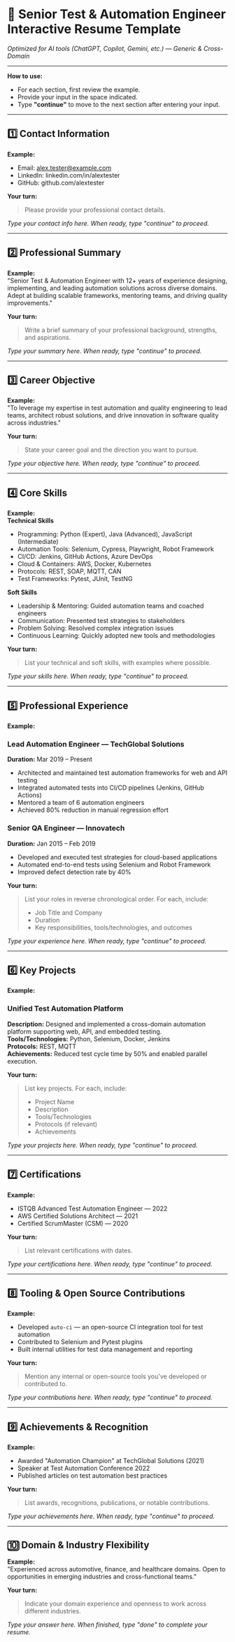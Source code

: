 # 📝 Senior Test & Automation Engineer Interactive Resume Template  
*Optimized for AI tools (ChatGPT, Copilot, Gemini, etc.) — Generic & Cross-Domain*

---

**How to use:**  
- For each section, first review the example.
- Provide your input in the space indicated.
- Type **"continue"** to move to the next section after entering your input.

---

## 1️⃣ Contact Information

**Example:**  
- Email: alex.tester@example.com  
- LinkedIn: linkedin.com/in/alextester  
- GitHub: github.com/alextester

**Your turn:**  
> Please provide your professional contact details.

*Type your contact info here. When ready, type "continue" to proceed.*

---

## 2️⃣ Professional Summary

**Example:**  
"Senior Test & Automation Engineer with 12+ years of experience designing, implementing, and leading automation solutions across diverse domains. Adept at building scalable frameworks, mentoring teams, and driving quality improvements."

**Your turn:**  
> Write a brief summary of your professional background, strengths, and aspirations.

*Type your summary here. When ready, type "continue" to proceed.*

---

## 3️⃣ Career Objective

**Example:**  
"To leverage my expertise in test automation and quality engineering to lead teams, architect robust solutions, and drive innovation in software quality across industries."

**Your turn:**  
> State your career goal and the direction you want to pursue.

*Type your objective here. When ready, type "continue" to proceed.*

---

## 4️⃣ Core Skills

**Example:**  
**Technical Skills**
- Programming: Python (Expert), Java (Advanced), JavaScript (Intermediate)
- Automation Tools: Selenium, Cypress, Playwright, Robot Framework
- CI/CD: Jenkins, GitHub Actions, Azure DevOps
- Cloud & Containers: AWS, Docker, Kubernetes
- Protocols: REST, SOAP, MQTT, CAN
- Test Frameworks: Pytest, JUnit, TestNG

**Soft Skills**
- Leadership & Mentoring: Guided automation teams and coached engineers
- Communication: Presented test strategies to stakeholders
- Problem Solving: Resolved complex integration issues
- Continuous Learning: Quickly adopted new tools and methodologies

**Your turn:**  
> List your technical and soft skills, with examples where possible.

*Type your skills here. When ready, type "continue" to proceed.*

---

## 5️⃣ Professional Experience

**Example:**  
### Lead Automation Engineer — TechGlobal Solutions  
**Duration:** Mar 2019 – Present  
- Architected and maintained test automation frameworks for web and API testing  
- Integrated automated tests into CI/CD pipelines (Jenkins, GitHub Actions)  
- Mentored a team of 6 automation engineers  
- Achieved 80% reduction in manual regression effort  

### Senior QA Engineer — Innovatech  
**Duration:** Jan 2015 – Feb 2019  
- Developed and executed test strategies for cloud-based applications  
- Automated end-to-end tests using Selenium and Robot Framework  
- Improved defect detection rate by 40%  

**Your turn:**  
> List your roles in reverse chronological order. For each, include:  
> - Job Title and Company  
> - Duration  
> - Key responsibilities, tools/technologies, and outcomes

*Type your experience here. When ready, type "continue" to proceed.*

---

## 6️⃣ Key Projects

**Example:**  
### Unified Test Automation Platform  
**Description:** Designed and implemented a cross-domain automation platform supporting web, API, and embedded testing.  
**Tools/Technologies:** Python, Selenium, Docker, Jenkins  
**Protocols:** REST, MQTT  
**Achievements:** Reduced test cycle time by 50% and enabled parallel execution.

**Your turn:**  
> List key projects. For each, include:  
> - Project Name  
> - Description  
> - Tools/Technologies  
> - Protocols (if relevant)  
> - Achievements

*Type your projects here. When ready, type "continue" to proceed.*

---

## 7️⃣ Certifications

**Example:**  
- ISTQB Advanced Test Automation Engineer — 2022  
- AWS Certified Solutions Architect — 2021  
- Certified ScrumMaster (CSM) — 2020

**Your turn:**  
> List relevant certifications with dates.

*Type your certifications here. When ready, type "continue" to proceed.*

---

## 8️⃣ Tooling & Open Source Contributions

**Example:**  
- Developed `auto-ci` — an open-source CI integration tool for test automation  
- Contributed to Selenium and Pytest plugins  
- Built internal utilities for test data management and reporting

**Your turn:**  
> Mention any internal or open-source tools you've developed or contributed to.

*Type your contributions here. When ready, type "continue" to proceed.*

---

## 9️⃣ Achievements & Recognition

**Example:**  
- Awarded "Automation Champion" at TechGlobal Solutions (2021)  
- Speaker at Test Automation Conference 2022  
- Published articles on test automation best practices

**Your turn:**  
> List awards, recognitions, publications, or notable contributions.

*Type your achievements here. When ready, type "continue" to proceed.*

---

## 🔟 Domain & Industry Flexibility

**Example:**  
"Experienced across automotive, finance, and healthcare domains. Open to opportunities in emerging industries and cross-functional teams."

**Your turn:**  
> Indicate your domain experience and openness to work across different industries.

*Type your answer here. When finished, type "done" to complete your resume.*
